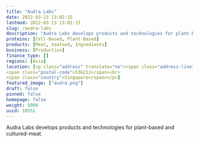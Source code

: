 ```yaml
---
title: "Audra Labs"
date: 2022-03-13 13:02:15
lastmod: 2022-03-13 13:02:15
slug: /audra-labs
description: "Audra Labs develops products and technologies for plant-based and cultured-meat."
proteins: [Cell-Based, Plant-Based]
products: [Meat, Seafood, Ingredients]
business: [Production]
finance_type: []
regions: [Asia]
location: [<p class="address" translate="no"><span class="address-line1">New Industrial Road 27</span><br>
<span class="postal-code">536212</span><br>
<span class="country">Singapore</span></p>]
featured_image: ["audra.png"]
draft: false
pinned: false
homepage: false
weight: 5000
uuid: 10552
---
```

<p>Audra Labs develops products and technologies for plant-based and cultured-meat.</p>
